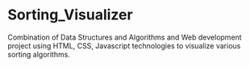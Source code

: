 # Sorting_Visualizer
Combination of Data Structures and Algorithms and  Web development project using HTML, CSS, Javascript technologies to visualize various sorting algorithms.

